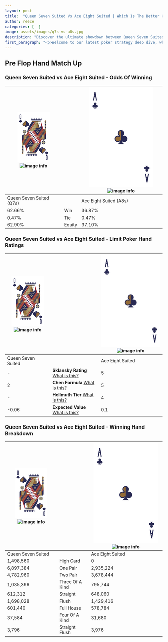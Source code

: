 ```yaml
---
layout: post
title:  "Queen Seven Suited Vs Ace Eight Suited | Which Is The Better Hand In Poker? A Complete Guide"
author: reece
categories: [  ]
image: assets/images/q7s-vs-a8s.jpg
description: "Discover the ultimate showdown between Queen Seven Suited and Ace Eight Suited in poker! Uncover the odds, strategies, and scenarios where one hand triumphs over the other. Get ready to up your poker game with this thrilling analysis."
first_paragraph: "<p>Welcome to our latest poker strategy deep dive, where we're pitting two distinct hands against each other in a high-stakes showdown: Queen Seven Suited vs Ace Eight Suited.</p><p>In the dynamic world of poker, every decision counts, and knowing which hand holds the upper hand is key to your success at the table.</p><p>In this article, we'll dissect these two hands, explore the scenarios where one dominates the other, and equip you with the knowledge to make strategic choices that can tip the odds in your favor.</p><p>Get ready to unravel the intriguing dynamics of these poker hands and elevate your game to new heights.</p>"
---
```




[comment]: # (sp0)

## Pre Flop Hand Match Up

<div class="table hand-ratings" markdown="1"> 



### Queen Seven Suited vs Ace Eight Suited - Odds Of Winning


    
| ![image info](assets/images/hand1/Q.png) ![image info](assets/images/hand1/7s.png) |  | ![image info](assets/images/hand2/A.png) ![image info](assets/images/hand2/8s.png) |
| -------- | -------- | -------- |
| Queen Seven Suited (Q7s) |  | Ace Eight Suited (A8s) |
| 62.66% | Win | 36.87% |
| 0.47% | Tie | 0.47% |
| 62.90% | Equity | 37.10% |




[comment]: # (sp1)



### Queen Seven Suited vs Ace Eight Suited - Limit Poker Hand Ratings


    
| ![image info](assets/images/hand1/Q.png) ![image info](assets/images/hand1/7s.png) |  | ![image info](assets/images/hand2/A.png) ![image info](assets/images/hand2/8s.png) |
| -------- | -------- | -------- |
| Queen Seven Suited |  | Ace Eight Suited |
| - | **Sklansky Rating** [What is this?](/sklansky-rating-explained) | 5 |
| 2 | **Chen Formula** [What is this?](/chen-formula-explained) | 5 |
| - | **Hellmuth Tier** [What is this?](/Hellmuth-tier-explained) | 4 |
| -0.06 | **Expected Value** [What is this?](/expected-value-explained) | 0.1 |




[comment]: # (sp2)



### Queen Seven Suited vs Ace Eight Suited - Winning Hand Breakdown


    
| ![image info](assets/images/hand1/Q.png) ![image info](assets/images/hand1/7s.png) |  | ![image info](assets/images/hand2/A.png) ![image info](assets/images/hand2/8s.png) |
| -------- | -------- | -------- |
| Queen Seven Suited |  | Ace Eight Suited |
| 1,498,560 | High Card | 0 |
| 6,897,384 | One Pair | 2,935,224 |
| 4,782,960 | Two Pair | 3,678,444 |
| 1,035,396 | Three Of A Kind | 795,744 |
| 612,312 | Straight | 648,060 |
| 1,698,028 | Flush | 1,429,416 |
| 601,440 | Full House | 578,784 |
| 37,584 | Four Of A Kind | 31,680 |
| 3,796 | Straight Flush | 3,976 |




[comment]: # (sp3)



</div>

[comment]: # (sp4)



[comment]: # (sp5)

